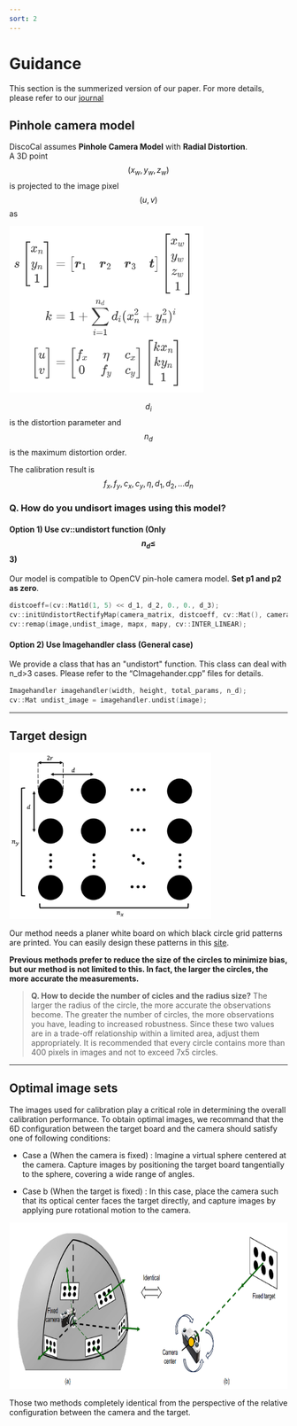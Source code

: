 ```yaml
---
sort: 2
---
```


# Guidance
This section is the summerized version of our paper. For more details, please refer to our [journal](https://arxiv.org/abs/2506.16842)

## Pinhole camera model
DiscoCal assumes **Pinhole Camera Model** with **Radial Distortion**.  
A 3D point $$(x_w, y_w, z_w)$$ is projected to the image pixel $$(u,v)$$ as

<img src="../figs/camera_model.png" height="300">

$$d_i$$ is the distortion parameter and $$n_d$$ is the maximum distortion order.

The calibration result is $$f_x, f_y, c_x, c_y, \eta, d_1, d_2, ... d_n$$

### Q. How do you undisort images using this model?
#### Option 1) Use cv::undistort function (Only $$n_d \le $$3)
Our model is compatible to OpenCV pin-hole camera model. **Set p1 and p2 as zero**.

```cpp
distcoeff=(cv::Mat1d(1, 5) << d_1, d_2, 0., 0., d_3);
cv::initUndistortRectifyMap(camera_matrix, distcoeff, cv::Mat(), camera_matrix, imageSize, CV_32FC1, mapx, mapy);
cv::remap(image,undist_image, mapx, mapy, cv::INTER_LINEAR);
```
#### Option 2) Use Imagehandler class (General case)
We provide a class that has an "undistort" function. This class can deal with n_d>3 cases. Please refer to the “CImagehander.cpp” files for details.

```cpp
Imagehandler imagehandler(width, height, total_params, n_d);
cv::Mat undist_image = imagehandler.undist(image);
```

---
## Target design
<img src="../figs/board2.png" height="300">

Our method needs a planer white board on which black circle grid patterns are printed. 
You can easily design these patterns in this [site](https://calib.io/pages/camera-calibration-pattern-generator).

**Previous methods prefer to reduce the size of the circles to minimize bias, but our method is not limited to this. In fact, the larger the circles, the more accurate the measurements.**

> **Q. How to decide the number of cicles and the radius size?** 
The larger the radius of the circle, the more accurate the observations become. The greater the number of circles, the more observations you have, leading to increased robustness. Since these two values are in a trade-off relationship within a limited area, adjust them appropriately. It is recommended that every circle contains more than 400 pixels in images and not to exceed 7x5 circles.

---

## Optimal image sets

The images used for calibration play a critical role in determining the overall calibration performance.
To obtain optimal images, we recommand that the 6D configuration between the target board and the camera should satisfy one of following conditions:

- Case a (When the camera is fixed) : 
Imagine a virtual sphere centered at the camera. Capture images by positioning the target board tangentially to the sphere, covering a wide range of angles.


- Case b (When the target is fixed) :
In this case, place the camera such that its optical center faces the target directly, and capture images by applying pure rotational motion to the camera.

<img src="../figs/optimal_configuration.png" height="300">

Those two methods completely identical from the perspective of the relative configuration between the camera and the target.

